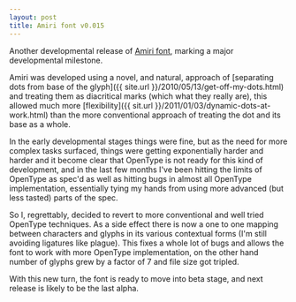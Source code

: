 ```yaml
---
layout: post
title: Amiri font v0.015
---
```

Another developmental release of [Amiri font](http://www.amirifont.org), marking a major developmental milestone.

Amiri was developed using a novel, and natural, approach of [separating dots from base of the glyph]({{ site.url }}/2010/05/13/get-off-my-dots.html) and treating them as diacritical marks (which what they really are), this allowed much more [flexibility]({{ sit.url }}/2011/01/03/dynamic-dots-at-work.html) than the more conventional approach of treating the dot and its base as a whole.

In the early developmental stages things were fine, but as the need for more complex tasks surfaced, things were getting exponentially harder and harder and it become clear that OpenType is not ready for this kind of development, and in the last few months I've been hitting the limits of OpenType as spec'd as well as hitting bugs in almost all OpenType implementation, essentially tying my hands from using more advanced (but less tasted) parts of the spec.

So I, regrettably, decided to revert to more conventional and well tried OpenType techniques. As a side effect there is now a one to one mapping between characters and glyphs in its various contextual forms (I'm still avoiding ligatures like plague). This fixes a whole lot of bugs and allows the font to work with more OpenType implementation, on the other hand number of glyphs grew by a factor of 7 and file size got tripled.

With this new turn, the font is ready to move into beta stage, and next release is likely to be the last alpha.
